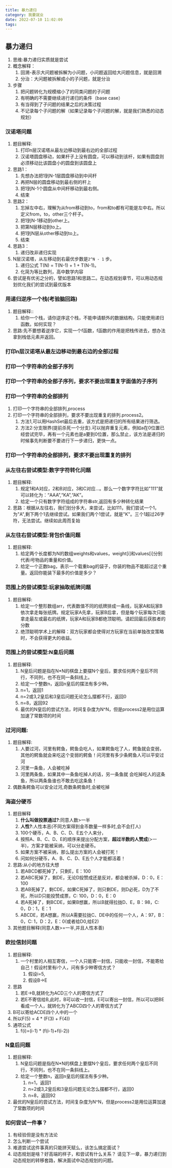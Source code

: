 ```yaml
---
title: 暴力递归
category: 我要就业
date: 2022-07-10 11:02:09
tags:
---
```

## 暴力递归
1. 思维:暴力递归实质就是尝试
2. 概念解释：
    1. 回溯-表示大问题被拆解为小问题，小问题返回给大问题信息，就是回溯
    2. 分治：大问题被拆解成小的子问题，就是分治
3. 步骤
    1. 把问题转化为规模缩小了的同类问题的子问题
    2. 有明确的不需要继续进行递归的条件（base case）
    3. 有当得到了子问题的结果之后的决策过程
    4. 不记录每个子问题的解（如果记录每个子问题的解，就是我们熟悉的动态规划）

### 汉诺塔问题 
1. 题目解释:
    1. 打印n层汉诺塔从最左边移动到最右边的全部过程
    2. 汉诺塔圆盘移动，如果杆子上没有圆盘，可以移动到该杆，如果有圆盘则必须移动比该圆盘小的圆盘到该圆盘上
2. 思路1：
    1. 先想办法把1到N-1层圆盘移动到中间杆 
    2. 再把N层的圆盘移动到最右侧的杆上 
    3. 把1到N-1个圆盘从中间杆移动到最右侧。
    4. 结束
3. 思路2：
    1. 忘掉左中右，理解为从from移动到to，from和to都有可能是左中右。所以定义from，to，other三个杆子。
    2. 把1到N-1移动到other上。
    3. 把第N层移动到to上。
    4. 把1到N层从other移动到to上。
    5. 结束
4. 思路3：
    1. 递归改非递归实现
5. N层汉诺塔，从左移动到右最优步数是`2^N - 1` 步。
    1. 递归公式 T(N) = T(N-1) + 1 + T(N-1)。
    2. 化简为等比数列，高中数学内容
6. 尝试是有优劣之分的，譬如思路1和思路二。在动态规划章节，可以用动态规划优化我们的尝试到最优版本


### 用递归逆序一个栈(考验脑回路)
1. 题目解释::
    1. 给你一个栈，请你逆序这个栈，不能申请额外的数据结构，只能使用递归函数。如何实现？
2. 思路:先不要想着逆序它，实现一个f函数，f函数的作用是把栈传进去，想办法拿到栈低元素并返回。

### 打印n层汉诺塔从最左边移动到最右边的全部过程
### 打印一个字符串的全部子序列
### 打印一个字符串的全部子序列，要求不要出现重复字面值的子序列
### 打印一个字符串的全部排列
1. 打印一个字符串的全部排列,process
2. 打印一个字符串的全部排列，要求不要出现重复的排列.process2。
    1. 方法1,可以用HashSet最后去重，该方式是把递归的所有结果进行筛选。
    2. 方法2:分支限界(提前杀死一个分支).可以抛弃重复元素，例如a在0位置已经尝试完毕，再有一个元素也是a要到0位置，那么禁止，该方法是递归的时候事先判断要不要进行下一步递归，更快一点。
### 打印一个字符串的全部排列，要求不要出现重复的排列

### 从左往右尝试模型:数字字符转化问题
1. 题目解释:
    1. 规定1和A对应，2和B对应，3和C对应…。那么一个数字字符比如"111"就可以转化为：“AAA”,“KA”,“AK”。
    2. 给定一个只有数字字符组成的字符串str,返回有多少种转化结果
2. 思路：根据从左往右，我们划分多大，来尝试，比如111，我们尝试一个1，为"A",剩下两个1去继续尝试。如果我们两个1尝试，就是"K"。三个1超过26字符，无法尝试。继续如此周而复始

### 从左往右尝试模型:背包价值问题
1. 题目解释:
    1. 给定两个长度都为N的数组weights和values，weight[i]和values[i]分别代表i号物品的重量和价值。
    2. 给定一个正数bag，表示一个载重bag的袋子，你装的物品不能超过这个重量。返回你能装下最多的价值是多少？

### 范围上的尝试模型:玩家抽取纸牌问题
1. 题目解释:
    1. 给定一个整形数组arr，代表数值不同的纸牌排成一条线，玩家A和玩家B依次拿走每张纸牌。规定玩家A先拿，玩家B后拿，但是每个玩家每次只能拿走最左或最右的纸牌，玩家A和玩家B都绝顶聪明。请赶回最后获胜者的分数
    2. 绝顶聪明学术上的解释：双方玩家都会使得对方玩家在当前单独改变策略时，不会获得更大的收益。

### 范围上的尝试模型:N皇后问题
1. 题目解释:
    1. N皇后问题是指在N*N的棋盘上要摆N个皇后，要求任何两个皇后不同行，不同列，也不在同一条斜线上。
    2. 给定一个整数n，返回n皇后的摆法有多少种。
    3. n=1，返回1
    4. n=2或3,2皇后和3皇后问题无论怎么摆都不行，返回0
    5. n=8，返回92
    6. 最优的N皇后的尝试方法，时间复杂度为N^N，但是process2是用位运算加速了常数项的时间

### 过河问题:
1. 题目解释:
    1. 人要过河，河里有鳄鱼，鳄鱼会吃人，如果鳄鱼吃了人，鳄鱼就会变弱，其他的鳄鱼就会来吃这个变弱的鳄鱼！问河里有多少条鳄鱼人可以平安过河
    2. 河里一条鱼，人会被吃掉
    3. 河里两条鱼，如果其中一条鱼吃掉人的话，另一条鱼就 会吃掉吃人的这条鱼，所以两条鱼谁也不敢去吃这条鱼！
2. 偶数条鳄鱼可以安全过河,奇数条鳄鱼时,会被吃掉

### 海盗分硬币
1. 题目解释
    1. **什么叫做投票通过?**:同意人数>一半
    2. **人性?**:人性本恶(不同方案得到金币数量一样多时,会不会打人)
    3. 100个硬币，A、B、C、D、E五个人来分，
    4. 按照A、B、C、D、E的顺序来提出分配方案，**超过半数的人赞成**(>一半)，方案才能被采纳，可以分走硬币。
    5. 如果方案不被采纳，那么提出方案的人会被打死！
    6. 问如何分硬币，A、B、C、D、E五个人才能都活着！
2. 思路:从小的地方往大想
    1. 若ABCD都死掉了，只剩E，E：100
    2. 若ABC死掉了，剩DE，无论D投赞成还是反对，都会被杀掉，D：0，E：100
    3. 若AB死掉了，剩CDE，如果C死掉了，则只剩DE，则D必死，D为了不死，所以D只能投赞成票，C: 100，D：0，E：0
    4. 若A死掉了，剩BCDE，如果B想赢，所以B就得拉拢D、E，B：98，C: 0，D：1，E：1
    5. ABCDE，若A想赢，所以A需要拉拢C、DE中的任何一个人，A：97，B：0，C: 1，D：2，E：0(或者给D0,给E2)
3. 其他题目解释(同意人数>=一半,并且人性本善)

### 欧拉信封问题
1. 题目解释:
    1. 一个村里的人相互寄信，一个人只能寄一封信，只能收一封信，不能寄给自己！假设村里有i个人，问有多少种寄信方式？
        1. 假设i=5,
        2. 假设B->E
2. 思路
    1. 若E->B,就转化为ACD三个人的寄信方式了
    2. 若E不寄信给B,此时，B可以收一封信，E可以寄出一封信，所以可以把BE看成一个人，就转化为了ABCD四个人的寄信方式了
3. B可以寄给ACDE四个人中的一个
4. 所以F(5) = 4 * (F(3) + F(4))
5. 通项公式
    1. f(i)=(i-1) * (f(i-1)+f(i-2))

### N皇后问题
1. 题目解释:
    1. N皇后问题是指在N*N的棋盘上要摆N个皇后，要求任何两个皇后不同行，不同列，也不在同一条斜线上。
    2. 给定一个整数n，返回n皇后的摆法有多少种。
        1. n=1，返回1
        2. n=2或3,2皇后和3皇后问题无论怎么摆都不行，返回0
        3. n=8，返回92
2. 最优的N皇后的尝试方法，时间复杂度为N^N，但是process2是用位运算加速了常数项的时间
   

### 如何尝试一件事？
1. 有经验但是没有方法论
2. 怎么判断一个尝试
3. 难道尝试这件事真的只能拼天赋么，该怎么搞定面试？
4. 动态规划是啥？好高端的样子，和尝试有什么关系？
请见下一章，暴力递归到动态规划的转移套路，解决面试中动态规划的问题。